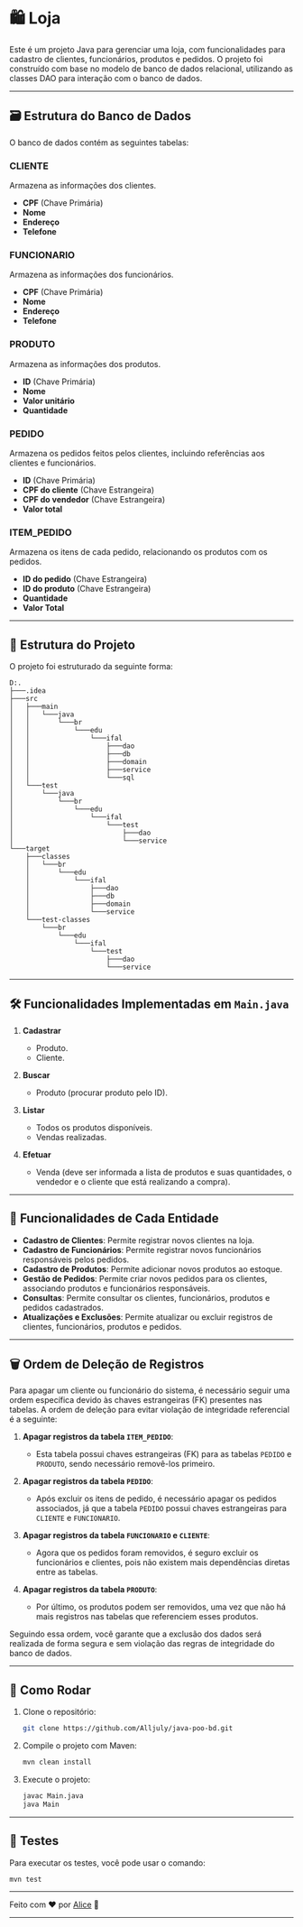 # 🛍️ Loja

Este é um projeto Java para gerenciar uma loja, com funcionalidades para cadastro de clientes, funcionários, produtos e pedidos. O projeto foi construído com base no modelo de banco de dados relacional, utilizando as classes DAO para interação com o banco de dados.

---

## 🗃️ Estrutura do Banco de Dados

O banco de dados contém as seguintes tabelas:

### **CLIENTE**
Armazena as informações dos clientes.
- **CPF** (Chave Primária)
- **Nome**
- **Endereço**
- **Telefone**

### **FUNCIONARIO**
Armazena as informações dos funcionários.
- **CPF** (Chave Primária)
- **Nome**
- **Endereço**
- **Telefone**

### **PRODUTO**
Armazena as informações dos produtos.
- **ID** (Chave Primária)
- **Nome**
- **Valor unitário**
- **Quantidade**

### **PEDIDO**
Armazena os pedidos feitos pelos clientes, incluindo referências aos clientes e funcionários.
- **ID** (Chave Primária)
- **CPF do cliente** (Chave Estrangeira)
- **CPF do vendedor** (Chave Estrangeira)
- **Valor total**

### **ITEM_PEDIDO**
Armazena os itens de cada pedido, relacionando os produtos com os pedidos.
- **ID do pedido** (Chave Estrangeira)
- **ID do produto** (Chave Estrangeira)
- **Quantidade**
- **Valor Total**

---

## 📂 Estrutura do Projeto

O projeto foi estruturado da seguinte forma:

```
D:.
├───.idea
├───src
│   ├───main
│   │   └───java
│   │       └───br
│   │           └───edu
│   │               └───ifal
│   │                   ├───dao
│   │                   ├───db
│   │                   ├───domain
│   │                   ├───service
│   │                   └───sql
│   └───test
│       └───java
│           └───br
│               └───edu
│                   └───ifal
│                       └───test
│                           ├───dao
│                           └───service
└───target
    ├───classes
    │   └───br
    │       └───edu
    │           └───ifal
    │               ├───dao
    │               ├───db
    │               ├───domain
    │               └───service
    └───test-classes
        └───br
            └───edu
                └───ifal
                    └───test
                        ├───dao
                        └───service
```

---

## 🛠️ Funcionalidades Implementadas em `Main.java`

1. **Cadastrar**
   - Produto.
   - Cliente.

2. **Buscar**
   - Produto (procurar produto pelo ID).

3. **Listar**
   - Todos os produtos disponíveis.
   - Vendas realizadas.

4. **Efetuar**
   - Venda (deve ser informada a lista de produtos e suas quantidades, o vendedor e o cliente que está realizando a compra).

---

## 🎯 Funcionalidades de Cada Entidade

- **Cadastro de Clientes**: Permite registrar novos clientes na loja.
- **Cadastro de Funcionários**: Permite registrar novos funcionários responsáveis pelos pedidos.
- **Cadastro de Produtos**: Permite adicionar novos produtos ao estoque.
- **Gestão de Pedidos**: Permite criar novos pedidos para os clientes, associando produtos e funcionários responsáveis.
- **Consultas**: Permite consultar os clientes, funcionários, produtos e pedidos cadastrados.
- **Atualizações e Exclusões**: Permite atualizar ou excluir registros de clientes, funcionários, produtos e pedidos.

---

## 🗑️ Ordem de Deleção de Registros

Para apagar um cliente ou funcionário do sistema, é necessário seguir uma ordem específica devido às chaves estrangeiras (FK) presentes nas tabelas. A ordem de deleção para evitar violação de integridade referencial é a seguinte:

1. **Apagar registros da tabela `ITEM_PEDIDO`**:
   - Esta tabela possui chaves estrangeiras (FK) para as tabelas `PEDIDO` e `PRODUTO`, sendo necessário removê-los primeiro.

2. **Apagar registros da tabela `PEDIDO`**:
   - Após excluir os itens de pedido, é necessário apagar os pedidos associados, já que a tabela `PEDIDO` possui chaves estrangeiras para `CLIENTE` e `FUNCIONARIO`.

3. **Apagar registros da tabela `FUNCIONARIO` e `CLIENTE`**:
   - Agora que os pedidos foram removidos, é seguro excluir os funcionários e clientes, pois não existem mais dependências diretas entre as tabelas.

4. **Apagar registros da tabela `PRODUTO`**:
   - Por último, os produtos podem ser removidos, uma vez que não há mais registros nas tabelas que referenciem esses produtos.

Seguindo essa ordem, você garante que a exclusão dos dados será realizada de forma segura e sem violação das regras de integridade do banco de dados.

---

## 🚀 Como Rodar

1. Clone o repositório:
   ```bash
   git clone https://github.com/Alljuly/java-poo-bd.git
   ```

2. Compile o projeto com Maven:
   ```bash
   mvn clean install
   ```

3. Execute o projeto:
   ```bash
   javac Main.java
   java Main
   ```

---

## 🧪 Testes

Para executar os testes, você pode usar o comando:

```bash
mvn test
```
---

Feito com ❤️ por [Alice](https://github.com/Alljuly) 🚀

---
